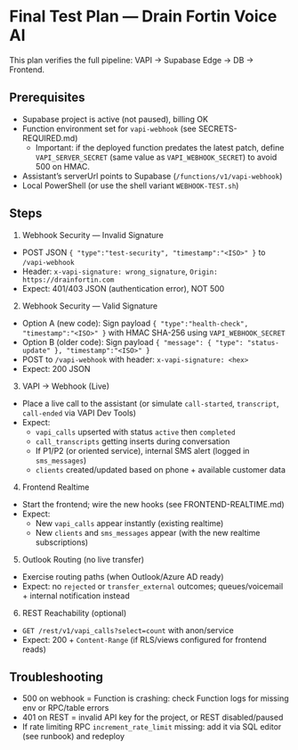 # Final Test Plan — Drain Fortin Voice AI

This plan verifies the full pipeline: VAPI → Supabase Edge → DB → Frontend.

## Prerequisites

- Supabase project is active (not paused), billing OK
- Function environment set for `vapi-webhook` (see SECRETS-REQUIRED.md)
  - Important: if the deployed function predates the latest patch, define `VAPI_SERVER_SECRET` (same value as `VAPI_WEBHOOK_SECRET`) to avoid 500 on HMAC.
- Assistant’s serverUrl points to Supabase (`/functions/v1/vapi-webhook`)
- Local PowerShell (or use the shell variant `WEBHOOK-TEST.sh`)

## Steps

1) Webhook Security — Invalid Signature
- POST JSON `{ "type":"test-security", "timestamp":"<ISO>" }` to `/vapi-webhook`
- Header: `x-vapi-signature: wrong_signature`, `Origin: https://drainfortin.com`
- Expect: 401/403 JSON (authentication error), NOT 500

2) Webhook Security — Valid Signature
- Option A (new code): Sign payload `{ "type":"health-check", "timestamp":"<ISO>" }` with HMAC SHA-256 using `VAPI_WEBHOOK_SECRET`
- Option B (older code): Sign payload `{ "message": { "type": "status-update" }, "timestamp":"<ISO>" }`
- POST to `/vapi-webhook` with header: `x-vapi-signature: <hex>`
- Expect: 200 JSON

3) VAPI → Webhook (Live)
- Place a live call to the assistant (or simulate `call-started`, `transcript`, `call-ended` via VAPI Dev Tools)
- Expect:
  - `vapi_calls` upserted with status `active` then `completed`
  - `call_transcripts` getting inserts during conversation
  - If P1/P2 (or oriented service), internal SMS alert (logged in `sms_messages`)
  - `clients` created/updated based on phone + available customer data

4) Frontend Realtime
- Start the frontend; wire the new hooks (see FRONTEND-REALTIME.md)
- Expect:
  - New `vapi_calls` appear instantly (existing realtime)
  - New `clients` and `sms_messages` appear (with the new realtime subscriptions)

5) Outlook Routing (no live transfer)
- Exercise routing paths (when Outlook/Azure AD ready)
- Expect: no `rejected` or `transfer_external` outcomes; queues/voicemail + internal notification instead

6) REST Reachability (optional)
- `GET /rest/v1/vapi_calls?select=count` with anon/service
- Expect: 200 + `Content-Range` (if RLS/views configured for frontend reads)

## Troubleshooting

- 500 on webhook = Function is crashing: check Function logs for missing env or RPC/table errors
- 401 on REST = invalid API key for the project, or REST disabled/paused
- If rate limiting RPC `increment_rate_limit` missing: add it via SQL editor (see runbook) and redeploy
